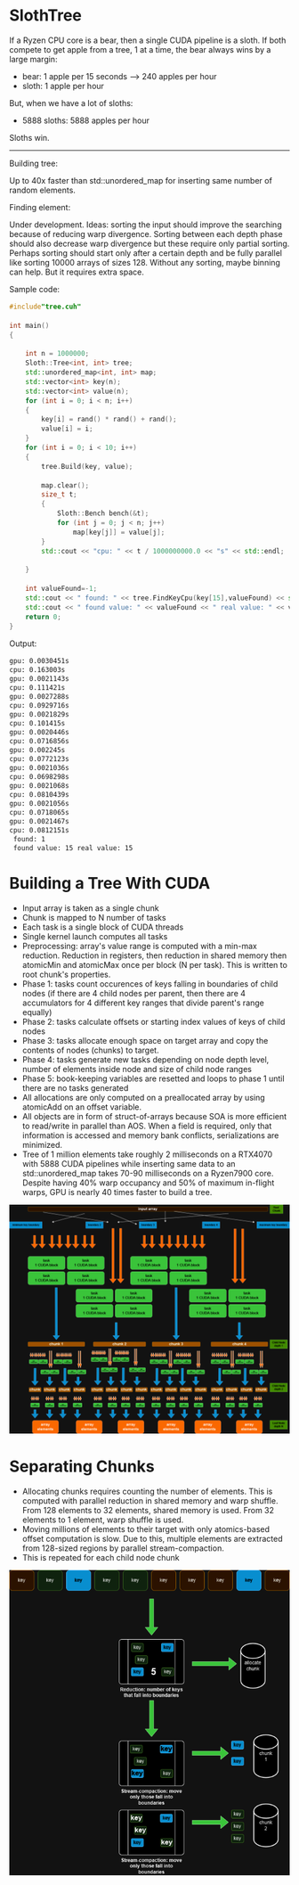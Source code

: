 # SlothTree

If a Ryzen CPU core is a bear, then a single CUDA pipeline is a sloth. If both compete to get apple from a tree, 1 at a time, the bear always wins by a large margin:

- bear: 1 apple per 15 seconds --> 240 apples per hour
- sloth: 1 apple per hour

But, when we have a lot of sloths:

- 5888 sloths: 5888 apples per hour

Sloths win.

---

Building tree:

Up to 40x faster than std::unordered_map for inserting same number of random elements.

Finding element:

Under development. Ideas: sorting the input should improve the searching because of reducing warp divergence. Sorting between each depth phase should also decrease warp divergence but these require only partial sorting. Perhaps sorting should start only after a certain depth and be fully parallel like sorting 10000 arrays of sizes 128. Without any sorting, maybe binning can help. But it requires extra space.

Sample code:
```C++
#include"tree.cuh"

int main()
{

    int n = 1000000;
    Sloth::Tree<int, int> tree;
    std::unordered_map<int, int> map;
    std::vector<int> key(n);
    std::vector<int> value(n);
    for (int i = 0; i < n; i++)
    {
        key[i] = rand() * rand() + rand();
        value[i] = i;
    }
    for (int i = 0; i < 10; i++)
    {
        tree.Build(key, value);

        map.clear();
        size_t t;
        {
            Sloth::Bench bench(&t);
            for (int j = 0; j < n; j++)
                map[key[j]] = value[j];
        }
        std::cout << "cpu: " << t / 1000000000.0 << "s" << std::endl;

    }

    int valueFound=-1;
    std::cout << " found: " << tree.FindKeyCpu(key[15],valueFound) << std::endl;
    std::cout << " found value: " << valueFound << " real value: " << value[15] << std::endl;
    return 0;
}

```

Output:
```
gpu: 0.0030451s
cpu: 0.163003s
gpu: 0.0021143s
cpu: 0.111421s
gpu: 0.0027288s
cpu: 0.0929716s
gpu: 0.0021829s
cpu: 0.101415s
gpu: 0.0020446s
cpu: 0.0716856s
gpu: 0.002245s
cpu: 0.0772123s
gpu: 0.0021036s
cpu: 0.0698298s
gpu: 0.0021068s
cpu: 0.0810439s
gpu: 0.0021056s
cpu: 0.0718065s
gpu: 0.0021467s
cpu: 0.0812151s
 found: 1
 found value: 15 real value: 15
```

# Building a Tree With CUDA

- Input array is taken as a single chunk
- Chunk is mapped to N number of tasks
- Each task is a single block of CUDA threads
- Single kernel launch computes all tasks
- Preprocessing: array's value range is computed with a min-max reduction. Reduction in registers, then reduction in shared memory then atomicMin and atomicMax once per block (N per task). This is written to root chunk's properties.
- Phase 1: tasks count occurences of keys falling in boundaries of child nodes (if there are 4 child nodes per parent, then there are 4 accumulators for 4 different key ranges that divide parent's range equally)
- Phase 2: tasks calculate offsets or starting index values of keys of child nodes
- Phase 3: tasks allocate enough space on target array and copy the contents of nodes (chunks) to target.
- Phase 4: tasks generate new tasks depending on node depth level, number of elements inside node and size of child node ranges
- Phase 5: book-keeping variables are resetted and loops to phase 1 until there are no tasks generated
- All allocations are only computed on a preallocated array by using atomicAdd on an offset variable.
- All objects are in form of struct-of-arrays because SOA is more efficient to read/write in parallel than AOS. When a field is required, only that information is accessed and memory bank conflicts, serializations are minimized.
- Tree of 1 million elements take roughly 2 milliseconds on a RTX4070 with 5888 CUDA pipelines while inserting same data to an std::unordered_map takes 70-90 milliseconds on a Ryzen7900 core. Despite having 40% warp occupancy and 50% of maximum in-flight warps, GPU is nearly 40 times faster to build a tree. 

![Top-down approach](https://github.com/tugrul512bit/SlothTree/blob/master/sloth-tree.drawio.png)

# Separating Chunks

- Allocating chunks requires counting the number of elements. This is computed with parallel reduction in shared memory and warp shuffle. From 128 elements to 32 elements, shared memory is used. From 32 elements to 1 element, warp shuffle is used.
- Moving millions of elements to their target with only atomics-based offset computation is slow. Due to this, multiple elements are extracted from 128-sized regions by parallel stream-compaction.
- This is repeated for each child node chunk

![counting & compacting](https://github.com/tugrul512bit/SlothTree/blob/master/separating-chunks.drawio.png)
